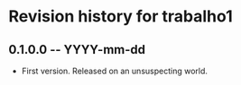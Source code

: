 # Revision history for trabalho1

## 0.1.0.0 -- YYYY-mm-dd

* First version. Released on an unsuspecting world.
